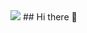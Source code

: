 <img src="https://capsule-render.vercel.app/api?type=스타일&color=색깔&height=높이&section=위치&text=텍스트&fontSize=글씨크기" />	
## Hi there 👋

<!--
**whdcks3/whdcks3** is a ✨ _special_ ✨ repository because its `README.md` (this file) appears on your GitHub profile.

Here are some ideas to get you started:

- 🔭 I’m currently working on ...
- 🌱 I’m currently learning ...
- 👯 I’m looking to collaborate on ...
- 🤔 I’m looking for help with ...
- 💬 Ask me about ...
- 📫 How to reach me: ...
- 😄 Pronouns: ...
- ⚡ Fun fact: ...
-->

